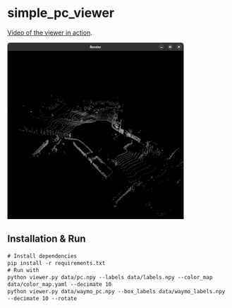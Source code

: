 # simple_pc_viewer

[Video of the viewer in action](https://www.youtube.com/shorts/H557pRHr0Bg).

<img src="doc/screenshot.png" width="400" height="400" />

## Installation & Run

```shell
# Install dependencies
pip install -r requirements.txt
# Run with
python viewer.py data/pc.npy --labels data/labels.npy --color_map data/color_map.yaml --decimate 10
python viewer.py data/waymo_pc.npy --box_labels data/waymo_labels.npy --decimate 10 --rotate
```
